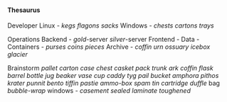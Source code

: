 

#### Thesaurus

Developer
    Linux   - *kegs*   *flagons* *sacks*
    Windows - *chests* *cartons*  *trays*

Operations
    Backend - *gold*-server *silver*-server
    Frontend - 
    Data - 
    Containers - *purses* *coins* *pieces*
    Archive - *coffin* *urn* *ossuary* *icebox* *glacier* 

Brainstorm
    *pallet* *carton* *case* *chest* *casket* *pack* *trunk* *ark* *coffin*
    *flask* *barrel* *bottle* *jug* *beaker* *vase* *cup* *caddy* *tyg* 
    *pail* *bucket* *amphora* *pithos* *krater*
    *punnit* *bento* *tiffin*
    *pastie*
    *ammo-box* *spam* *tin* *cartridge*
    *duffle* bag
    *bubble-wrap*
     windows - *casement* *sealed* *laminate* *toughened* 